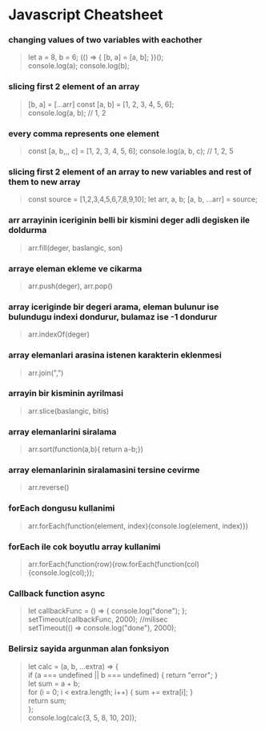 # Javascript Cheatsheet

### changing values of two variables with eachother

> let a = 8, b = 6;
> (() => {
> [b, a] = [a, b];
> })();  
> console.log(a);
> console.log(b);

### slicing first 2 element of an array

> [b, a] = [...arr]
> const [a, b] = [1, 2, 3, 4, 5, 6];  
> console.log(a, b); // 1, 2

### every comma represents one element

> const [a, b,,, c] = [1, 2, 3, 4, 5, 6];
> console.log(a, b, c); // 1, 2, 5

### slicing first 2 element of an array to new variables and rest of them to new array

> const source = [1,2,3,4,5,6,7,8,9,10];
> let arr, a, b;
> [a, b, ...arr] = source;

### arr arrayinin iceriginin belli bir kismini deger adli degisken ile doldurma

> arr.fill(deger, baslangic, son)

### arraye eleman ekleme ve cikarma

> arr.push(deger), arr.pop()

### array iceriginde bir degeri arama, eleman bulunur ise bulundugu indexi dondurur, bulamaz ise -1 dondurur

> arr.indexOf(deger)

### array elemanlari arasina istenen karakterin eklenmesi

> arr.join(",")

### arrayin bir kisminin ayrilmasi

> arr.slice(baslangic, bitis)

### array elemanlarini siralama

> arr.sort(function(a,b){ return a-b;})

### array elemanlarinin siralamasini tersine cevirme

> arr.reverse()

### forEach dongusu kullanimi

> arr.forEach(function(element, index){console.log(element, index)})

### forEach ile cok boyutlu array kullanimi

> arr.forEach(function(row){row.forEach(function(col){console.log(col);});

### Callback function async

> let callbackFunc = () => {
> console.log("done");
> };  
> setTimeout(callbackFunc, 2000); //milisec  
> setTimeout(() => console.log("done"), 2000);

### Belirsiz sayida argunman alan fonksiyon

> let calc = (a, b, ...extra) => {  
> if (a === undefined || b === undefined) {
> return "error";
> }  
> let sum = a + b;  
> for (i = 0; i < extra.length; i++) {
> sum += extra[i];
> }  
> return sum;  
> };  
> console.log(calc(3, 5, 8, 10, 20));
